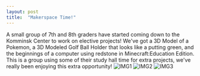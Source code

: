 ```yaml
---
layout: post
title:  "Makerspace Time!"
---
```

A small group of 7th and 8th graders have started coming down to the Komminsk Center to work on elective projects! We've got a 3D Model of a Pokemon, a 3D Modeled Golf Ball Holder that looks like a putting green, and the beginnings of a computer using redstone in Minecraft:Education Edition. This is a group using some of their study hall time for extra projects, we've really been enjoying this extra opportunity!
![IMG1](/assets/2025-3-12/20250312_133844.jpg)
![IMG2](/assets/2025-3-12/Golf_Ball_Holder.png)
![IMG3](/assets/2025-3-12/MC_3_12_2024.png)